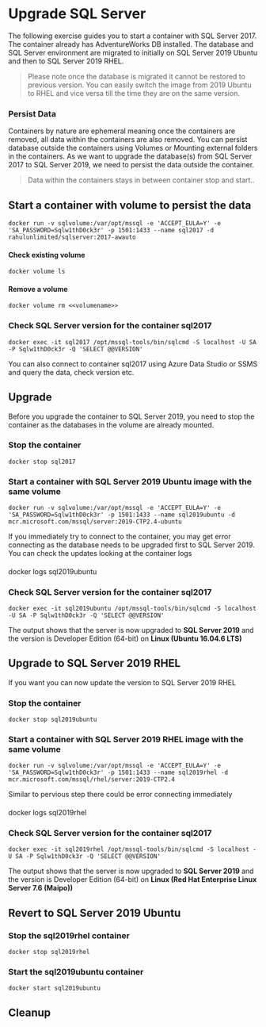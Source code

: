 # Upgrade SQL Server
The following exercise guides you to start a container with SQL Server 2017. The container already has AdventureWorks DB installed. The database and SQL Server environment are migrated to initially on SQL Server 2019 Ubuntu and then to SQL Server 2019 RHEL. 
> Please note once the database is migrated it cannot be restored to previous version. You can easily switch the image from 2019 Ubuntu to RHEL and vice versa till the time they are on the same version. 

### Persist Data
Containers by nature are ephemeral meaning once the containers are removed, all data within the containers are also removed. You can persist database outside the containers using Volumes or Mounting external folders in the containers. As we want to upgrade the database(s) from SQL Server 2017 to SQL Server 2019, we need to persist the data outside the container.
> Data within the containers stays in between container stop and start..

## Start a container with volume to persist the data
```
docker run -v sqlvolume:/var/opt/mssql -e 'ACCEPT_EULA=Y' -e 'SA_PASSWORD=Sqlw1thD0ck3r' -p 1501:1433 --name sql2017 -d rahulunlimited/sqlserver:2017-awauto
```

#### Check existing volume
```
docker volume ls
```

#### Remove a volume
```
docker volume rm <<volumename>>
```

### Check SQL Server version for the container sql2017
```
docker exec -it sql2017 /opt/mssql-tools/bin/sqlcmd -S localhost -U SA -P Sqlw1thD0ck3r -Q 'SELECT @@VERSION'
```

You can also connect to container sql2017 using Azure Data Studio or SSMS and query the data, check version etc.

## Upgrade
Before you upgrade the container to SQL Server 2019, you need to stop the container as the databases in the volume are already mounted.

### Stop the container
```
docker stop sql2017
```

### Start a container with SQL Server 2019 Ubuntu image with the same volume
```
docker run -v sqlvolume:/var/opt/mssql -e 'ACCEPT_EULA=Y' -e 'SA_PASSWORD=Sqlw1thD0ck3r' -p 1501:1433 --name sql2019ubuntu -d mcr.microsoft.com/mssql/server:2019-CTP2.4-ubuntu
```
If you immediately try to connect to the container, you may get error connecting as the database needs to be upgraded first to SQL Server 2019.
You can check the updates looking at the container logs
####
docker logs sql2019ubuntu
####

### Check SQL Server version for the container sql2017
```
docker exec -it sql2019ubuntu /opt/mssql-tools/bin/sqlcmd -S localhost -U SA -P Sqlw1thD0ck3r -Q 'SELECT @@VERSION'
```
The output shows that the server is now upgraded to **SQL Server 2019** and the version is Developer Edition (64-bit) on **Linux (Ubuntu 16.04.6 LTS) <X64>**

## Upgrade to SQL Server 2019 RHEL
If you want you can now update the version to SQL Server 2019 RHEL

### Stop the container
```
docker stop sql2019ubuntu
```

### Start a container with SQL Server 2019 RHEL image with the same volume
```
docker run -v sqlvolume:/var/opt/mssql -e 'ACCEPT_EULA=Y' -e 'SA_PASSWORD=Sqlw1thD0ck3r' -p 1501:1433 --name sql2019rhel -d mcr.microsoft.com/mssql/rhel/server:2019-CTP2.4
```
Similar to pervious step there could be error connecting immediately
####
docker logs sql2019rhel
####

### Check SQL Server version for the container sql2017
```
docker exec -it sql2019rhel /opt/mssql-tools/bin/sqlcmd -S localhost -U SA -P Sqlw1thD0ck3r -Q 'SELECT @@VERSION'
```
The output shows that the server is now upgraded to **SQL Server 2019** and the version is Developer Edition (64-bit) on **Linux (Red Hat Enterprise Linux Server 7.6 (Maipo))** <X64>

## Revert to SQL Server 2019 Ubuntu

### Stop the sql2019rhel container
```
docker stop sql2019rhel
```

### Start the sql2019ubuntu container
```
docker start sql2019ubuntu
```

## Cleanup
